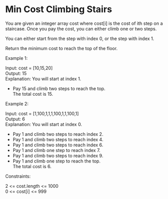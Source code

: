 # Min Cost Climbing Stairs

You are given an integer array cost where cost[i] is the cost of ith step on a staircase. Once you pay the cost, you can either climb one or two steps.

You can either start from the step with index 0, or the step with index 1.

Return the minimum cost to reach the top of the floor.

 

Example 1:

Input: cost = [10,15,20]  
Output: 15  
Explanation: You will start at index 1.  
- Pay 15 and climb two steps to reach the top.  
The total cost is 15.  

Example 2:  

Input: cost = [1,100,1,1,1,100,1,1,100,1]  
Output: 6  
Explanation: You will start at index 0.  
- Pay 1 and climb two steps to reach index 2.  
- Pay 1 and climb two steps to reach index 4.  
- Pay 1 and climb two steps to reach index 6.  
- Pay 1 and climb one step to reach index 7.  
- Pay 1 and climb two steps to reach index 9.  
- Pay 1 and climb one step to reach the top.  
The total cost is 6.  
 

Constraints:  

2 <= cost.length <= 1000  
0 <= cost[i] <= 999